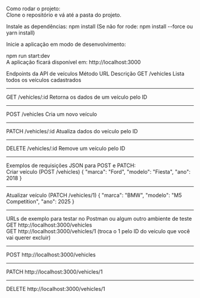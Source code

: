Como rodar o projeto:<br>
Clone o repositório e vá até a pasta do projeto.

Instale as dependências:
npm install (Se não for rode: npm install --force ou yarn install)

Inicie a aplicação em modo de desenvolvimento:

npm run start:dev <br>
A aplicação ficará disponível em: http://localhost:3000

Endpoints da API de veículos
Método	URL	Descrição
GET	/vehicles	Lista todos os veículos cadastrados
<hr>
GET	/vehicles/:id	Retorna os dados de um veículo pelo ID
<hr>
POST	/vehicles	Cria um novo veículo
<hr>
PATCH	/vehicles/:id	Atualiza dados do veículo pelo ID
<hr>
DELETE	/vehicles/:id	Remove um veículo pelo ID
<hr>
Exemplos de requisições JSON para POST e PATCH:
<br>
Criar veículo (POST /vehicles)
{
  "marca": "Ford",
  "modelo": "Fiesta",
  "ano": 2018
}
<hr>
Atualizar veículo (PATCH /vehicles/1)
{
    "marca": "BMW",
  "modelo": "M5 Competition",
  "ano": 2025
}
<hr>
URLs de exemplo para testar no Postman ou algum outro ambiente de teste
GET http://localhost:3000/vehicles
<br>
GET http://localhost:3000/vehicles/1 (troca o  1 pelo ID do veiculo que você vai querer excluir)
<hr>
POST http://localhost:3000/vehicles
<hr>
PATCH http://localhost:3000/vehicles/1
<hr>
DELETE http://localhost:3000/vehicles/1

